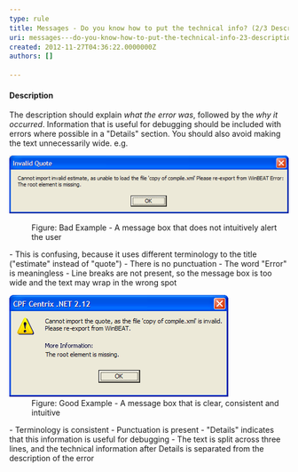 ```yaml
---
type: rule
title: Messages - Do you know how to put the technical info? (2/3 Description)
uri: messages---do-you-know-how-to-put-the-technical-info-23-description
created: 2012-11-27T04:36:22.0000000Z
authors: []

---
```


 
#### Description

The description should explain *what the error was*, followed by the *why it occurred*. Information that is useful for debugging should be included with errors where possible in a "Details" section. You should also avoid making the text unnecessarily wide. e.g.
   ​<dl class="badImage"><dt><img alt="Centrix - Invalid Quote" src="../../assets/BadMessageBox.gif"></dt>
<dd>Figure: Bad Example - A message box that does not intuitively alert the user</dd></dl>
- This is confusing, because it uses different terminology to the title ("estimate" instead of "quote")
- There is no punctuation
- The word "Error" is meaningless
- Line breaks are not present, so the message box is too wide and the text may wrap in the wrong spot

<dl class="goodImage"><dt><img alt="Centrix - Invalid Quote Details" src="../../assets/GoodMessageBox.gif"></dt>
<dd>Figure: Good Example - A message box that is clear, consistent and intuitive</dd></dl>
- Terminology is consistent
- Punctuation is present
- "Details" indicates that this information is useful for debugging
- The text is split across three lines, and the technical information after Details is separated from the description of the error


